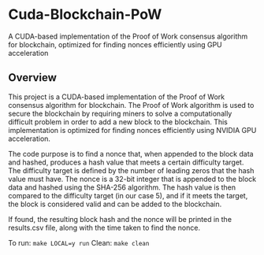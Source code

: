 # Cuda-Blockchain-PoW

A CUDA-based implementation of the Proof of Work consensus algorithm for blockchain, optimized for finding nonces efficiently using GPU acceleration

## Overview

This project is a CUDA-based implementation of the Proof of Work consensus algorithm for blockchain. The Proof of Work algorithm is used to secure the blockchain by requiring miners to solve a computationally difficult problem in order to add a new block to the blockchain. This implementation is optimized for finding nonces efficiently using NVIDIA GPU acceleration.

The code purpose is to find a nonce that, when appended to the block data and hashed, produces a hash value that meets a certain difficulty target. The difficulty target is defined by the number of leading zeros that the hash value must have. The nonce is a 32-bit integer that is appended to the block data and hashed using the SHA-256 algorithm. The hash value is then compared to the difficulty target (in our case 5), and if it meets the target, the block is considered valid and can be added to the blockchain.

If found, the resulting block hash and the nonce will be printed in the results.csv file, along with the time taken to find the nonce.

To run: `make LOCAL=y run`
Clean: `make clean`
